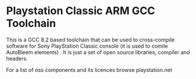 # Playstation Classic ARM GCC Toolchain

This is a GCC 8.2 based toolchain that can be used to cross-compile software for Sony PlayStation Classic console (it is used to comile AutoBleem elements) . It is just a set of open source libraries, compiler and headers.

For a list of oss components and its licences browse playstation.net 
